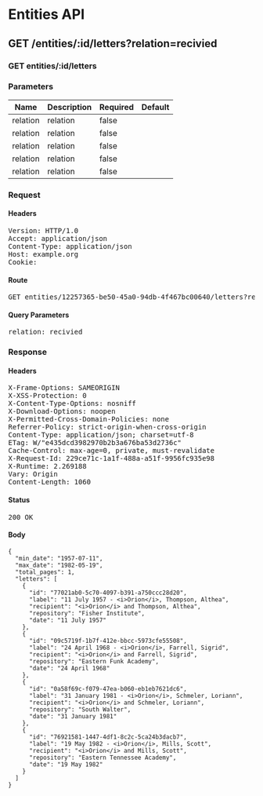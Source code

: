# Entities API



## GET /entities/:id/letters?relation=recivied

### GET entities/:id/letters

### Parameters

| Name | Description | Required | Default |
|------|-------------|----------|---------|
| relation | relation | false | 
| relation | relation | false | 
| relation | relation | false | 
| relation | relation | false | 
| relation | relation | false | 

### Request

#### Headers

<pre>Version: HTTP/1.0
Accept: application/json
Content-Type: application/json
Host: example.org
Cookie: </pre>

#### Route

<pre>GET entities/12257365-be50-45a0-94db-4f467bc00640/letters?relation=recivied</pre>

#### Query Parameters

<pre>relation: recivied</pre>

### Response

#### Headers

<pre>X-Frame-Options: SAMEORIGIN
X-XSS-Protection: 0
X-Content-Type-Options: nosniff
X-Download-Options: noopen
X-Permitted-Cross-Domain-Policies: none
Referrer-Policy: strict-origin-when-cross-origin
Content-Type: application/json; charset=utf-8
ETag: W/&quot;e435dcd3982970b2b3a676ba53d2736c&quot;
Cache-Control: max-age=0, private, must-revalidate
X-Request-Id: 229ce71c-1a1f-488a-a51f-9956fc935e98
X-Runtime: 2.269188
Vary: Origin
Content-Length: 1060</pre>

#### Status

<pre>200 OK</pre>

#### Body

~~~
{
  "min_date": "1957-07-11",
  "max_date": "1982-05-19",
  "total_pages": 1,
  "letters": [
    {
      "id": "77021ab0-5c70-4097-b391-a750ccc28d20",
      "label": "11 July 1957 - <i>Orion</i>, Thompson, Althea",
      "recipient": "<i>Orion</i> and Thompson, Althea",
      "repository": "Fisher Institute",
      "date": "11 July 1957"
    },
    {
      "id": "09c5719f-1b7f-412e-bbcc-5973cfe55508",
      "label": "24 April 1968 - <i>Orion</i>, Farrell, Sigrid",
      "recipient": "<i>Orion</i> and Farrell, Sigrid",
      "repository": "Eastern Funk Academy",
      "date": "24 April 1968"
    },
    {
      "id": "0a58f69c-f079-47ea-b060-eb1eb7621dc6",
      "label": "31 January 1981 - <i>Orion</i>, Schmeler, Loriann",
      "recipient": "<i>Orion</i> and Schmeler, Loriann",
      "repository": "South Walter",
      "date": "31 January 1981"
    },
    {
      "id": "76921581-1447-4df1-8c2c-5ca24b3dacb7",
      "label": "19 May 1982 - <i>Orion</i>, Mills, Scott",
      "recipient": "<i>Orion</i> and Mills, Scott",
      "repository": "Eastern Tennessee Academy",
      "date": "19 May 1982"
    }
  ]
}
~~~

